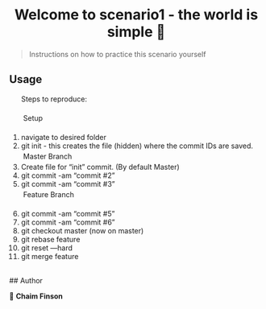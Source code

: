 <h1 align="center">Welcome to scenario1 - the world is simple 👋</h1>
<p>
</p>

> Instructions on how to practice this scenario yourself

## Usage

<ol>
<div>Steps to reproduce: </div><br>                  
<div style="padding: 4px">Setup</div>   <br>           
<li>navigate to desired folder</li>
<li> git init - this creates the file (hidden) where the commit IDs are saved.</li>         
 <div style="padding: 4px">Master Branch</div>                              
<li> Create file for “init” commit. (By default Master)</li>
<li>git commit -am “commit #2”</li>
<li>git commit -am “commit #3”</li>        
<div style="padding: 4px">Feature Branch</div>     <br> 
<li>git commit -am “commit #5”</li>
<li>git commit -am “commit #6”</li>
<li>git checkout master (now on master)</li>
<li>git rebase feature</li>
<li> git reset <ID> —hard</li>
<li>git merge feature</li>
</ol>
<br/>
## Author

👤 **Chaim Finson**
